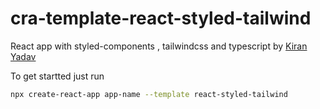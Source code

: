 # cra-template-react-styled-tailwind

React app with styled-components , tailwindcss and typescript by [Kiran Yadav](https://kiranyadav.tech)

To get startted just run

```bash
npx create-react-app app-name --template react-styled-tailwind
```

